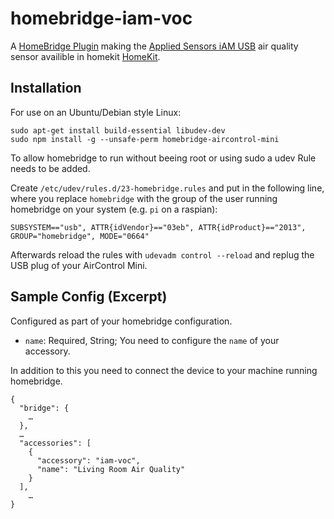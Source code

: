 # homebridge-iam-voc

A [HomeBridge Plugin](https://github.com/nfarina) making the [Applied Sensors iAM USB](http://ams.com/eng/Products/Environmental-Sensors/Air-Quality-Sensors/iAM) air quality sensor availible in homekit [HomeKit](https://developer.apple.com/homekit/).

## Installation

For use on an Ubuntu/Debian style Linux: 

```
sudo apt-get install build-essential libudev-dev
sudo npm install -g --unsafe-perm homebridge-aircontrol-mini
```

To allow homebridge to run without beeing root or using sudo a udev Rule needs to be added. 

Create `/etc/udev/rules.d/23-homebridge.rules` and put in the following line, where you replace `homebridge` with the group of the user running homebridge on your system (e.g. `pi` on a raspian):

```
SUBSYSTEM=="usb", ATTR{idVendor}=="03eb", ATTR{idProduct}=="2013", GROUP="homebridge", MODE="0664"
```

Afterwards reload the rules with `udevadm control --reload` and replug the USB plug of your AirControl Mini.

## Sample Config (Excerpt)

Configured as part of your homebridge configuration.

- `name`: Required, String; You need to configure the `name` of your accessory. 

In addition to this you need to connect the device to your machine running homebridge. 

```
{
  "bridge": {
    …
  },
  …
  "accessories": [
    {
      "accessory": "iam-voc",
      "name": "Living Room Air Quality"
    }
  ],
	…
}

```
